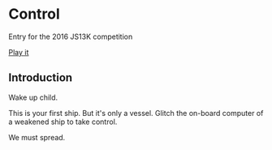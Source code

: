 # Control

Entry for the 2016 JS13K competition

[Play it](https://loganfranken.github.io/control/)

## Introduction

Wake up child.

This is your first ship. But it's only a vessel. Glitch the on-board computer
of a weakened ship to take control.

We must spread.
